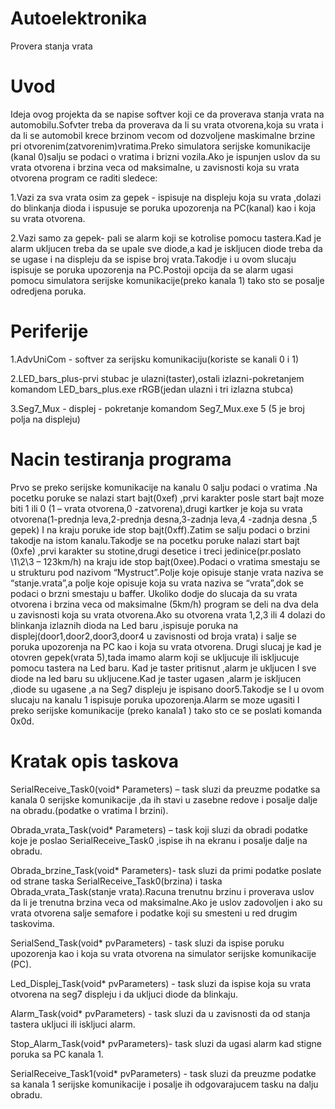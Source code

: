 # Autoelektronika
Provera stanja vrata
# Uvod
Ideja ovog projekta da se napise softver koji ce da proverava stanja vrata na automobilu.Sofvter treba da proverava da li su vrata otvorena,koja su vrata i da li se automobil krece brzinom vecom od dozvoljene maskimalne brzine pri otvorenim(zatvorenim)vratima.Preko simulatora serijske komunikacije (kanal 0)salju se podaci o vratima i brizni vozila.Ako je ispunjen uslov da su vrata otvorena i brzina veca od maksimalne, u zavisnosti koja su vrata otvorena program ce raditi sledece:

1.Vazi za sva vrata osim za gepek - ispisuje na displeju koja su vrata ,dolazi do blinkanja dioda i ispusuje se poruka upozorenja na PC(kanal) kao  i koja su vrata otvorena.

2.Vazi samo za gepek- pali se alarm koji se kotrolise pomocu tastera.Kad je alarm ukljucen treba da se upale sve diode,a kad je iskljucen diode treba da se ugase i na displeju  da se ispise broj vrata.Takodje i u ovom slucaju ispisuje se poruka upozorenja na PC.Postoji opcija da se alarm ugasi pomocu simulatora serijske komunikacije(preko kanala 1) tako sto se posalje odredjena poruka.
# Periferije 
1.AdvUniCom - softver za serijsku komunikaciju(koriste se kanali 0 i 1)

2.LED_bars_plus-prvi stubac je ulazni(taster),ostali izlazni-pokretanjem komandom LED_bars_plus.exe rRGB(jedan ulazni i tri izlazna stubca)

3.Seg7_Mux - displej - pokretanje komandom Seg7_Mux.exe 5 (5 je broj polja na displeju)

# Nacin testiranja programa
Prvo se preko serijske komunikacije na kanalu 0 salju podaci o vratima .Na pocetku poruke se nalazi start bajt(0xef) ,prvi karakter posle start bajt moze biti 1 ili 0 (1 – vrata otvorena,0 -zatvorena),drugi kartker je koja su vrata otvorena(1-prednja leva,2-prednja desna,3-zadnja leva,4 -zadnja desna ,5 gepek) I na kraju poruke ide stop bajt(0xff).Zatim se salju podaci o brzini takodje na istom kanalu.Takodje se na pocetku poruke nalazi start bajt (0xfe) ,prvi karakter su stotine,drugi desetice i treci jedinice(pr.poslato \1\2\3 – 123km/h) na kraju ide stop bajt(0xee).Podaci o vratima smestaju se u strukturu pod nazivom “Mystruct”.Polje koje opisuje stanje vrata naziva se “stanje.vrata”,a polje koje opisuje koja su vrata naziva se “vrata”,dok se podaci o brzni smestaju u baffer. Ukoliko dodje do slucaja da su vrata otvorena i brzina veca od maksimalne (5km/h) program se deli na dva dela u zavisnosti koja su vrata otvorena.Ako su otvorena vrata 1,2,3 ili 4 dolazi do blinkanja  izlaznih dioda na Led baru ,ispisuje  poruka na displej(door1,door2,door3,door4 u zavisnosti od broja vrata) i salje se poruka upozorenja na PC  kao i koja su vrata otvorena.
Drugi slucaj je kad je otovren gepek(vrata 5),tada imamo alarm koji se ukljucuje  ili iskljucuje pomocu tastera na Led baru. Kad je taster pritisnut ,alarm je ukljucen I  sve diode na led baru su ukljucene.Kad je taster ugasen ,alarm je iskljucen ,diode su ugasene ,a na Seg7 displeju  je ispisano door5.Takodje se I u ovom slucaju na kanalu 1 ispisuje poruka upozorenja.Alarm se moze ugasiti I preko serijske komunikacije (preko kanala1 ) tako sto ce se poslati komanda 0x0d.
# Kratak opis taskova
SerialReceive_Task0(void* Parameters) – task sluzi da preuzme podatke sa kanala 0 serijske komunikacije ,da ih stavi u zasebne redove  i posalje dalje na obradu.(podatke o vratima I brzini).

Obrada_vrata_Task(void* Parameters) – task koji sluzi da obradi podatke koje je poslao SerialReceive_Task0  ,ispise ih na ekranu i posalje dalje na obradu.

Obrada_brzine_Task(void* Parameters)- task sluzi da primi podatke poslate od strane taska SerialReceive_Task0(brzina) i taska Obrada_vrata_Task(stanje vrata).Racuna trenutnu brzinu i proverava uslov da li je trenutna brzina veca od maksimalne.Ako je uslov zadovoljen i ako su vrata otvorena salje  semafore i podatke koji su smesteni u red drugim taskovima.

SerialSend_Task(void* pvParameters) - task sluzi da ispise  poruku upozorenja kao i  koja su vrata otvorena na simulator serijske komunikacije (PC).

Led_Displej_Task(void* pvParameters) - task sluzi da ispise koja su vrata otvorena na seg7 displeju i da ukljuci diode da blinkaju.

Alarm_Task(void* pvParameters) - task sluzi da u zavisnosti da od stanja tastera ukljuci ili iskljuci alarm.

Stop_Alarm_Task(void* pvParameters)- task sluzi da ugasi alarm kad stigne poruka sa PC kanala 1.
 
SerialReceive_Task1(void* pvParameters) -  task sluzi da preuzme podatke sa kanala 1 serijske komunikacije i posalje ih odgovarajucem tasku na dalju obradu.






